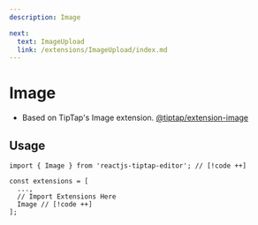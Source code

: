 ```yaml
---
description: Image

next:
  text: ImageUpload
  link: /extensions/ImageUpload/index.md
---
```


# Image

- Based on TipTap's Image extension. [@tiptap/extension-image](https://tiptap.dev/docs/editor/extensions/nodes/image)

## Usage

```tsx
import { Image } from 'reactjs-tiptap-editor'; // [!code ++]

const extensions = [
  ...,
  // Import Extensions Here
  Image // [!code ++]
];
```
